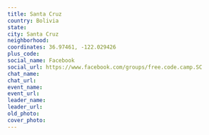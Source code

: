 ```yaml
---
title: Santa Cruz
country: Bolivia
state: 
city: Santa Cruz
neighborhood: 
coordinates: 36.97461, -122.029426
plus_code:
social_name: Facebook
social_url: https://www.facebook.com/groups/free.code.camp.SC
chat_name:
chat_url:
event_name:
event_url:
leader_name:
leader_url:
old_photo: 
cover_photo:
---
```

